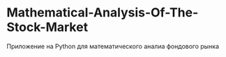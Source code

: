# Mathematical-Analysis-Of-The-Stock-Market
Приложение на Python для математического аналиа фондового рынка
